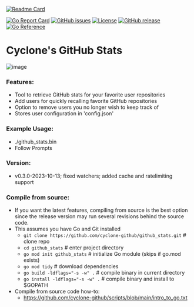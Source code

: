 [![Readme Card](https://github-readme-stats.vercel.app/api/pin/?username=cyclone-github&repo=github_stats&theme=gruvbox)](https://github.com/cyclone-github/github_stats/)

[![Go Report Card](https://goreportcard.com/badge/github.com/cyclone-github/github_stats)](https://goreportcard.com/report/github.com/cyclone-github/github_stats)
[![GitHub issues](https://img.shields.io/github/issues/cyclone-github/github_stats.svg)](https://github.com/cyclone-github/github_stats/issues)
[![License](https://img.shields.io/github/license/cyclone-github/github_stats.svg)](LICENSE)
[![GitHub release](https://img.shields.io/github/release/cyclone-github/github_stats.svg)](https://github.com/cyclone-github/github_stats/releases)
[![Go Reference](https://pkg.go.dev/badge/github.com/cyclone-github/github_stats.svg)](https://pkg.go.dev/github.com/cyclone-github/github_stats)

# Cyclone's GitHub Stats
![image](https://i.imgur.com/4pBNN6K.png)
### Features:
- Tool to retrieve GitHub stats for your favorite user repositories
- Add users for quickly recalling favorite GitHub repositories 
- Option to remove users you no longer wish to keep track of
- Stores user configuration in 'config.json'
### Example Usage:
- ./github_stats.bin
- Follow Prompts

### Version:
- v0.3.0-2023-10-13; fixed watchers; added cache and ratelimiting support

### Compile from source:
- If you want the latest features, compiling from source is the best option since the release version may run several revisions behind the source code.
- This assumes you have Go and Git installed
  - `git clone https://github.com/cyclone-github/github_stats.git`  # clone repo
  - `cd github_stats`                                               # enter project directory
  - `go mod init github_stats`                                      # initialize Go module (skips if go.mod exists)
  - `go mod tidy`                                              # download dependencies
  - `go build -ldflags="-s -w" .`                              # compile binary in current directory
  - `go install -ldflags="-s -w" .`                            # compile binary and install to $GOPATH
- Compile from source code how-to:
  - https://github.com/cyclone-github/scripts/blob/main/intro_to_go.txt